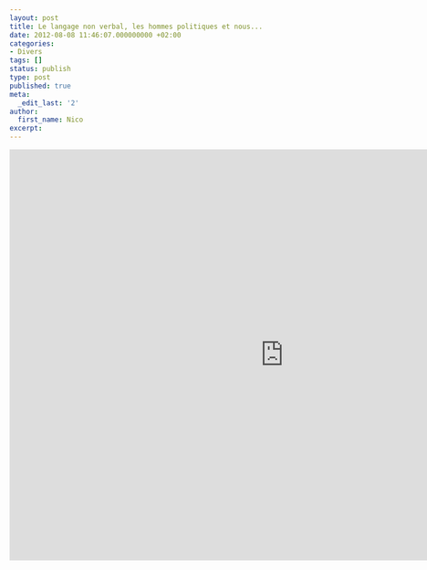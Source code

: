 ```yaml
---
layout: post
title: Le langage non verbal, les hommes politiques et nous...
date: 2012-08-08 11:46:07.000000000 +02:00
categories:
- Divers
tags: []
status: publish
type: post
published: true
meta:
  _edit_last: '2'
author:
  first_name: Nico
excerpt:
---
```

<p><iframe width="960" height="720" src="https://www.youtube.com/embed/VNSBgxF2lKM" frameborder="0" allowfullscreen></iframe></p>
